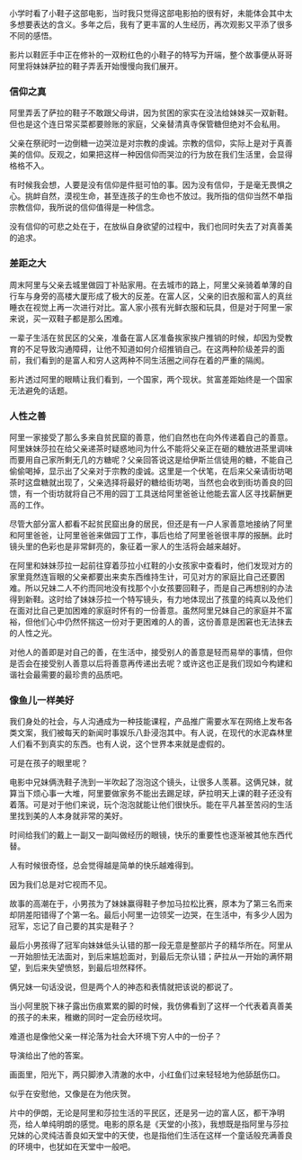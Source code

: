 

小学时看了小鞋子这部电影，当时我只觉得这部电影拍的很有好，未能体会其中太多想要表达的含义。多年之后，我有了更丰富的人生经历，再次观影又平添了很多不同的感悟。

影片以鞋匠手中正在修补的一双粉红色的小鞋子的特写为开端，整个故事便从哥哥阿里将妹妹萨拉的鞋子弄丢开始慢慢向我们展开。

### 信仰之真

阿里弄丢了萨拉的鞋子不敢跟父母讲，因为贫困的家实在没法给妹妹买一双新鞋。但也是这个连日常买菜都要赊账的家庭，父亲替清真寺保管糖但绝对不会私用。

父亲在祭祀时一边倒糖一边哭泣是对宗教的虔诚。宗教的信仰，实际上是对于真善美的信仰。反观之，如果把这样一种因信仰而哭泣的行为放在我们生活里，会显得格格不入。

有时候我会想，人要是没有信仰是件挺可怕的事。因为没有信仰，于是毫无畏惧之心。挑衅自然，漠视生命，甚至连孩子的生命也不放过。我所指的信仰当然不单指宗教信仰，我所说的信仰值得是一种信念。

没有信仰的可悲之处在于，在放纵自身欲望的过程中，我们也同时失去了对真善美的追求。

### 差距之大

周末阿里与父亲去城里做园丁补贴家用。在去城市的路上，阿里父亲骑着单薄的自行车与身旁的高楼大厦形成了极大的反差。在富人区，父亲的旧衣服和富人的真丝睡衣在视觉上再一次进行对比。富人家小孩有光鲜衣服和玩具，但是对于阿里一家来说，买一双鞋子都是那么困难。

一辈子生活在贫民区的父亲，准备在富人区准备挨家挨户推销的时候，却因为受教育的不足导致沟通障碍，让他不知道如何介绍推销自己。在这两种阶级差异的面前，我们看到的是富人和穷人这两种不同生活圈之间存在着的严重的隔阂。

影片透过阿里的眼睛让我们看到，一个国家，两个现状。贫富差距始终是一个国家无法避免的话题。

### 人性之善

阿里一家接受了那么多来自贫民窟的善意，他们自然也在向外传递着自己的善意。阿里妹妹莎拉在给父亲递茶时疑惑地问为什么不能将父亲正在砸的糖放进茶里调味而要用自己家所剩无几的方糖呢？父亲回答说这是给伊斯兰信徒用的糖，不能自己偷偷喝掉，显示出了父亲对于宗教的虔诚。这里是一个伏笔，在后来父亲请街坊喝茶时这盘糖就出现了，父亲选择将最好的糖给街坊喝，当然也会收到街坊善良的回馈，有一个街坊就将自己不用的园丁工具送给阿里爸爸让他能去富人区寻找薪酬更高的工作。

尽管大部分富人都看不起贫民窟出身的居民，但还是有一户人家善意地接纳了阿里和阿里爸爸，让阿里爸爸来做园丁工作，事后也给了阿里爸爸很丰厚的报酬。此时镜头里的色彩也是非常鲜亮的，象征着一家人的生活将会越来越好。

在阿里和妹妹莎拉一起前往穿着莎拉小红鞋的小女孩家中查看时，他们发现对方的家里竟然连盲眼的父亲都要出来卖东西维持生计，可见对方的家庭比自己还要困难。所以兄妹二人不约而同地没有找那个小女孩要回鞋子，而是自己再想别的办法得到新鞋。这时给了妹妹莎拉一个特写镜头，有力地体现出了孩童的纯真以及他们在面对比自己更加困难的家庭时怀有的一份善意。虽然阿里兄妹自己的家庭并不富裕，但他们心中仍然怀揣这一份对于更困难的人的善，这份善意是困窘也无法抹去的人性之光。

对他人的善即是对自己的善，在生活中，接受别人的善意是轻而易举的事情，但你是否会在接受别人善意以后将善意再传递出去呢？或许这也正是我们现如今构建和谐社会最需要的最珍贵的品质吧。

### 像鱼儿一样美好

我们身处的社会，与人沟通成为一种技能课程，产品推广需要水军在网络上发布各类文案，我们被每天的新闻时事娱乐八卦浸泡其中。有人说，在现代的水泥森林里人们看不到真实的东西。也有人说，这个世界本来就是虚假的。

可是在孩子的眼里呢？

电影中兄妹俩洗鞋子洗到一半吹起了泡泡这个镜头，让很多人羡慕。这俩兄妹，就算当下烦心事一大堆，阿里要做家务不能出去踢足球，萨拉明天上课的鞋子还没有着落。可是对于他们来说，玩个泡泡就能让他们很快乐。能在平凡甚至苦闷的生活里找到美的人本身就非常的美好。

时间给我们的戴上一副又一副叫做经历的眼镜，快乐的重要性也逐渐被其他东西代替。

人有时候很奇怪，总会觉得越是简单的快乐越难得到。

因为我们总是对它视而不见。

故事的高潮在于，小男孩为了妹妹赢得鞋子参加马拉松比赛，原本为了第三名而来却阴差阳错得了个第一名。最后小阿里一边领奖一边哭，在生活中，有多少人因为冠军，忘记了自己要的其实是鞋子？

最后小男孩得了冠军向妹妹低头认错的那一段无意是整部片子的精华所在。阿里从一开始胆怯无法面对，到后来尴尬面对，到最后无奈认错；萨拉从一开始的满怀期望，到后来失望愤怒，到最后坦然释怀。

俩兄妹一句话没说，但是两个人的神态和表情就把该说的都说了。

当小阿里脱下袜子露出伤痕累累的脚的时候，我仿佛看到了这样一个代表着真善美的孩子的未来，稚嫩的同时一定会历经坎坷。

难道也是像他父亲一样沦落为社会大环境下穷人中的一份子？

导演给出了他的答案。

画面里，阳光下，两只脚渗入清澈的水中，小红鱼们过来轻轻地为他舔舐伤口。

似乎在安慰他，又像是在为他庆贺。

片中的伊朗，无论是阿里和莎拉生活的平民区，还是另一边的富人区，都干净明亮，给人单纯明朗的感觉。电影的原名是《天堂的小孩》，我想既是指阿里与莎拉兄妹的心灵纯洁善良如天堂中的天使，也是指他们生活在这样一个童话般充满善良的环境中，也犹如在天堂中一般吧。
